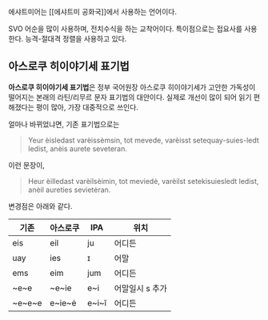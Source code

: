 에샤트미어는 [[에샤트미 공화국]]에서 사용하는 언어이다.

SVO 어순을 많이 사용하며, 전치수식을 하는 교착어이다. 특이점으로는 접요사를 사용한다.
능격-절대격 정렬을 사용하고 있다.

## 아스로쿠 히이야기세 표기법

**아스로쿠 히이야기세 표기법**은 정부 국어원장 아스로쿠 히이야기세가 고안한 가독성이 떨어지는 본래의 라틴/리무르 문자 표기법의 대안이다. 
실제로 개선이 많이 되어 읽기 편해졌다는 평이 많아, 가장 대중적으로 쓰인다.

얼마나 바뀌었냐면,
기존 표기법으로는
>Yeur èisledast varèissèmsin, tot mevede, varèisst setequay-suies-ledt ledist, anèis aurete seveteran.

이런 문장이,

>Heur èilledast varèilsèimin, tot meviedė, varèilst setekisuiesledt ledist, anèil aureties sevietėran.

변경점은 아래와 같다.

| 기존     | 아스로쿠   | IPA    | 위치        |
| ------ | ------ | ------ | --------- |
| eis    | eil    | ju     | 어디든       |
| uay    | ies    | ɪ      | 어말        |
| ems    | eim    | jum    | 어디든       |
| ~e~e   | ~e~ie  | e~i    | 어말일시 s 추가 |
| ~e~e~e | e~ie~ė | e~i~ĭ | 어디든       |
